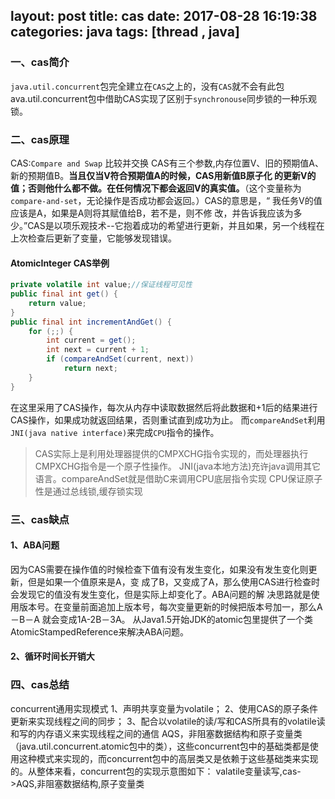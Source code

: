 layout: post
title: cas
date: 2017-08-28 16:19:38
categories: java
tags: [thread , java]
---
### 一、cas简介
`java.util.concurrent`包完全建立在`CAS`之上的，没有`CAS`就不会有此包
ava.util.concurrent包中借助CAS实现了区别于`synchronouse`同步锁的一种乐观锁。
### 二、cas原理
CAS:`Compare and Swap`  比较并交换
CAS有三个参数,内存位置V、旧的预期值A、新的预期值B。**当且仅当V符合预期值A的时候，CAS用新值B原子化
的更新V的值；否则他什么都不做。在任何情况下都会返回V的真实值。**（这个变量称为`compare-and-set`，无论操作是否成功都会返回。）CAS的意思是，“ 我任务V的值应该是A，如果是A则将其赋值给B，若不是，则不修
改，并告诉我应该为多少。”CAS是以项乐观技术--它抱着成功的希望进行更新，并且如果，另一个线程在上次检查后更新了变量，它能够发现错误。
 <!-- more -->
#### AtomicInteger CAS举例
```java
private volatile int value;//保证线程可见性
public final int get() {
    return value;
}
public final int incrementAndGet() {
    for (;;) {
        int current = get();
        int next = current + 1;
        if (compareAndSet(current, next))
            return next;
    }
}
```
在这里采用了CAS操作，每次从内存中读取数据然后将此数据和+1后的结果进行CAS操作，如果成功就返回结果，否则重试直到成功为止。
而`compareAndSet`利用`JNI(java native interface)`来完成`CPU`指令的操作。
> CAS实际上是利用处理器提供的CMPXCHG指令实现的，而处理器执行CMPXCHG指令是一个原子性操作。
> JNI(java本地方法)充许java调用其它语言。compareAndSet就是借助C来调用CPU底层指令实现
> CPU保证原子性是通过总线锁,缓存锁实现

### 三、cas缺点
#### 1、ABA问题
 因为CAS需要在操作值的时候检查下值有没有发生变化，如果没有发生变化则更新，但是如果一个值原来是A，变
 成了B，又变成了A，那么使用CAS进行检查时会发现它的值没有发生变化，但是实际上却变化了。ABA问题的解
 决思路就是使用版本号。在变量前面追加上版本号，每次变量更新的时候把版本号加一，那么A－B－A 就会变成1A-2B－3A。
 从Java1.5开始JDK的atomic包里提供了一个类AtomicStampedReference来解决ABA问题。
#### 2、循环时间长开销大
### 四、cas总结
concurrent通用实现模式
1、声明共享变量为volatile；
2、使用CAS的原子条件更新来实现线程之间的同步；
3、配合以volatile的读/写和CAS所具有的volatile读和写的内存语义来实现线程之间的通信
AQS，非阻塞数据结构和原子变量类（java.util.concurrent.atomic包中的类），这些concurrent包中的基础类都是使用这种模式来实现的，而concurrent包中的高层类又是依赖于这些基础类来实现的。从整体来看，concurrent包的实现示意图如下：
valatile变量读写,cas->AQS,非阻塞数据结构,原子变量类


